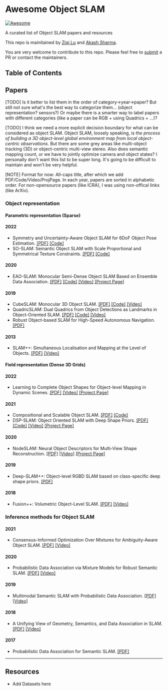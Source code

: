 # Awesome Object SLAM
[![Awesome](https://cdn.rawgit.com/sindresorhus/awesome/d7305f38d29fed78fa85652e3a63e154dd8e8829/media/badge.svg)](https://github.com/sindresorhus/awesome)

A curated list of Object SLAM papers and resources

This repo is mainitained by [Ziqi Lu](https://github.com/520xyxyzq) and [Akash Sharma](https://github.com/akashsharma02).

You are very welcome to contribute to this repo. Please feel free to [submit](https://github.com/520xyxyzq/awesome-object-SLAM/pulls) a PR or contact the maintainers.

## Table of Contents

## Papers

[TODO] Is it better to list them in the order of category->year->paper? But still not sure what's the best way to categorize them... (object representation? sensors?) Or maybe there is a smarter way to label papers with different categories (like a paper can be RGB + using Quadrics + ...)?

[TODO] I think we need a more explicit decision boundary for what can be considered as object SLAM. Object SLAM, loosely speaking, is _the process of building a 3D object-level global environment map from local object-centric observations_. But there are some grey areas like multi-object tracking (3D) or object-centric multi-view stereo. Also does semantic mapping count, or we have to jointly optimize camera and object states? I personally don't want this list to be super long. It's going to be difficult to maintain and won't be very helpful.

[NOTE] Format for now: All-caps title, after which we add PDF/Code/Video/ProjPage. In each year, papers are sorted in alphabetic order. For non-opensource papers (like ICRA), I was using non-offical links (like ArXiv).

### Object representation




#### Parametric representation (Sparse)

#### 2022

- Symmetry and Uncertainty-Aware Object SLAM for 6DoF Object Pose Estimation. [\[PDF\]](https://openaccess.thecvf.com/content/CVPR2022/papers/Merrill_Symmetry_and_Uncertainty-Aware_Object_SLAM_for_6DoF_Object_Pose_Estimation_CVPR_2022_paper.pdf) [\[Code\]](https://github.com/rpng/suo_slam)
- SO-SLAM: Semantic Object SLAM with Scale Proportional and Symmetrical Texture Constraints. [\[PDF\]](https://arxiv.org/pdf/2109.04884.pdf) [\[Code\]](https://github.com/XunshanMan/SoSLAM)

#### 2020

- EAO-SLAM: Monocular Semi-Dense Object SLAM Based on Ensemble Data Association. [\[PDF\]](https://arxiv.org/pdf/2004.12730.pdf) [\[Code\]](https://github.com/yanmin-wu/EAO-SLAM) [\[Video\]](https://www.youtube.com/watch?v=pvwdQoV1KBI&ab_channel=YanminWu) [\[Project Page\]](https://yanmin-wu.github.io/project/eaoslam/)

#### 2019

- CubeSLAM: Monocular 3D Object SLAM. [\[PDF\]](https://arxiv.org/pdf/1806.00557.pdf) [\[Code\]](https://github.com/shichaoy/cube_slam) [\[Video\]](https://www.youtube.com/watch?v=QnVlexXi9_c&ab_channel=ShichaoYang)
- QuadricSLAM: Dual Quadrics from Object Detections as Landmarks in Object-Oriented SLAM. [\[PDF\]](https://natanaso.github.io/rcw-icra18/assets/ref/ICRA-MRP18_paper_14.pdf) [\[Code\]](https://github.com/qcr/quadricslam) [\[Video\]](https://www.youtube.com/watch?v=n-j0DFDFSKU&ab_channel=LachlanNicholson)
- Robust Object-based SLAM for High-Speed Autonomous Navigation. [\[PDF\]](https://groups.csail.mit.edu/rrg/papers/OkLiu19icra.pdf)

#### 2013
- SLAM++: Simultaneous Localisation and Mapping at the Level of Objects. [\[PDF\]](https://www.doc.ic.ac.uk/~ajd/Publications/salas-moreno_etal_cvpr2013.pdf) [\[Video\]](https://www.youtube.com/watch?v=tmrAh1CqCRo&ab_channel=imperialrobotvision)

#### Field representation (Dense 3D Grids)

#### 2022

- Learning to Complete Object Shapes for Object-level Mapping in Dynamic Scenes. [\[PDF\]](https://arxiv.org/pdf/2208.05067.pdf) [\[Video\]](https://www.youtube.com/watch?v=mH22H7jp1D8&ab_channel=SmartRoboticsLab) [\[Project Page\]](https://mlr.in.tum.de/research/projects/cosom)

#### 2021

- Compositional and Scalable Object SLAM. [\[PDF\]](https://akashsharma02.github.io/assets/pdf/Sharma21icra.pdf) [\[Code\]](https://github.com/rpl-cmu/object-slam)
- DSP-SLAM: Object Oriented SLAM with Deep Shape Priors. [\[PDF\]](https://arxiv.org/abs/2108.09481) [\[Code\]](https://github.com/JingwenWang95/DSP-SLAM) [\[Video\]](https://youtu.be/of4ANH24LP4) [\[Project Page\]](https://jingwenwang95.github.io/dsp-slam/)

#### 2020

- NodeSLAM: Neural Object Descriptors for Multi-View Shape Reconstruction. [\[PDF\]](https://arxiv.org/pdf/2004.04485.pdf) [\[Video\]](https://www.youtube.com/watch?v=zPzMtXU-0JE&ab_channel=DysonRoboticsLaboratoryatImperialCollege) [\[Project Page\]](https://edgarsucar.github.io/NodeSLAM/)

#### 2019

- Deep-SLAM++: Object-level RGBD SLAM based on class-specific deep shape priors. [\[PDF\]](https://arxiv.org/pdf/1907.09691.pdf)

#### 2018

- Fusion++: Volumetric Object-Level SLAM. [\[PDF\]](https://arxiv.org/pdf/1808.08378.pdf) [\[Video\]](https://www.youtube.com/watch?v=2luKNC03x4k)


### Inference methods for Object SLAM
#### 2021

- Consensus-Informed Optimization Over Mixtures for Ambiguity-Aware Object SLAM. [\[PDF\]](https://arxiv.org/pdf/2107.09265.pdf) [\[Video\]](https://www.youtube.com/watch?v=506VSt0tq4o&ab_channel=MITMarineRoboticsGroup)

#### 2020

- Probabilistic Data Association via Mixture Models for Robust Semantic SLAM. [\[PDF\]](https://arxiv.org/pdf/1909.11213.pdf) [\[Video\]](https://www.youtube.com/watch?v=Eq_w8zOXCF4&ab_channel=MITMarineRoboticsGroup)

#### 2019

- Multimodal Semantic SLAM with Probabilistic Data Association. [\[PDF\]](https://www.researchgate.net/profile/Kevin-Doherty-14/publication/335142963_Multimodal_Semantic_SLAM_with_Probabilistic_Data_Association/links/607cdef3881fa114b411050e/Multimodal-Semantic-SLAM-with-Probabilistic-Data-Association.pdf) [\[Video\]](https://www.youtube.com/watch?v=9hEonD8KDrs&ab_channel=MITMarineRoboticsGroup)

#### 2018

- A Unifying View of Geometry, Semantics, and Data Association in SLAM. [\[PDF\]](https://existentialrobotics.org/ref/Atanasov_SemanticSLAM_IJCAI18.pdf) [\[Video\]](https://existentialrobotics.org/vid/Bowman_SemanticSLAM_ICRA17.mp4#t=145)


#### 2017

- Probabilistic Data Association for Semantic SLAM. [\[PDF\]](https://www.cis.upenn.edu/~kostas/mypub.dir/bowman17icra.pdf)

----------------------

## Resources

- Add Datasets here

